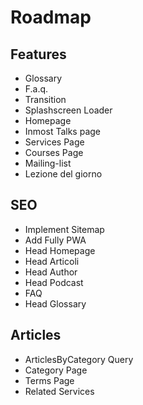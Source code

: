 # Roadmap

## Features

- Glossary
- F.a.q.
- Transition
- Splashscreen Loader
- Homepage
- Inmost Talks page
- Services Page
- Courses Page
- Mailing-list
- Lezione del giorno

## SEO

- Implement Sitemap
- Add Fully PWA
- Head Homepage
- Head Articoli
- Head Author
- Head Podcast
- FAQ
- Head Glossary

## Articles

- ArticlesByCategory Query
- Category Page
- Terms Page
- Related Services
